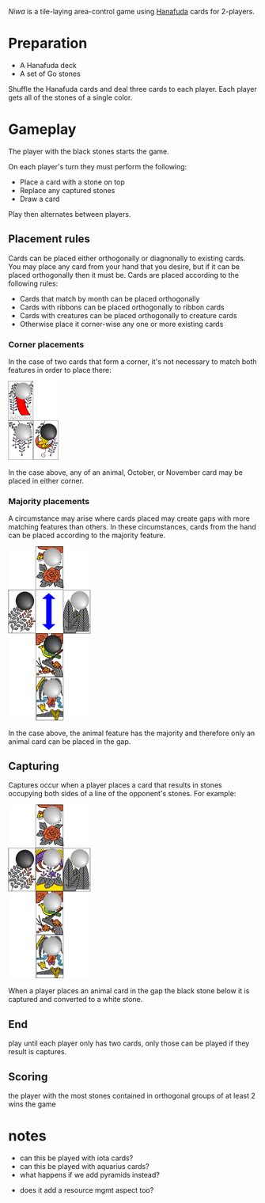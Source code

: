 *Niwa* is a tile-laying area-control game using [Hanafuda](http://www.pagat.com/class/flower.html) cards for 2-players.

Preparation
===========

 * A Hanafuda deck
 * A set of Go stones

Shuffle the Hanafuda cards and deal three cards to each player.  Each player gets all of the stones of a single color.

Gameplay
========

The player with the black stones starts the game.

On each player's turn they must perform the following:

 * Place a card with a stone on top
 * Replace any captured stones
 * Draw a card

Play then alternates between players.

Placement rules
----------------

Cards can be placed either orthogonally or diagnonally to existing cards. You may place any card from your hand that you desire, but if it can be placed orthogonally then it must be.  Cards are placed according to the following rules:

* Cards that match by month can be placed orthogonally
* Cards with ribbons can be placed orthogonally to ribbon cards
* Cards with creatures can be placed orthogonally to creature cards
* Otherwise place it corner-wise any one or more existing cards

### Corner placements

In the case of two cards that form a corner, it's not necessary to match both features in order to place there:

<img src="https://raw.githubusercontent.com/fogus/spiel/master/brettspiel/niwa/graphics/corner-placement.png" width="20%" height="20%">

In the case above, any of an animal, October, or November card may be placed in either corner.

### Majority placements

A circumstance may arise where cards placed may create gaps with more matching features than others.  In these circumstances, cards from the hand can be placed according to the majority feature. 

<img src="https://raw.githubusercontent.com/fogus/spiel/master/brettspiel/niwa/graphics/majority-possible-placement.png" width="33%" height="33%">

In the case above, the animal feature has the majority and therefore only an animal card can be placed in the gap.

Capturing
---------

Captures occur when a player places a card that results in stones occupying both sides of a line of the opponent's stones.  For example:

<img src="https://raw.githubusercontent.com/fogus/spiel/master/brettspiel/niwa/graphics/majority-placement.png" width="33%" height="33%">

When a player places an animal card in the gap the black stone below it is captured and converted to a white stone.

End
----

play until each player only has two cards, only those can be played if they result is captures.

Scoring
-------

the player with the most stones contained in orthogonal groups of at least 2 wins the game

# notes

* can this be played with iota cards?
* can this be played with aquarius cards?
* what happens if we add pyramids instead?
 - does it add a resource mgmt aspect too?
 
 